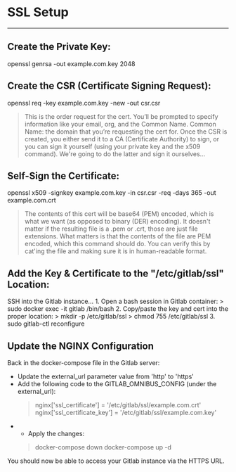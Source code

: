 # SSL Setup
---

## Create the Private Key:

openssl genrsa -out example.com.key 2048


## Create the CSR (Certificate Signing Request):

openssl req -key example.com.key -new -out csr.csr
  > This is the order request for the cert.
  > You’ll be prompted to specify information like your email, org, and the Common Name.
  > Common Name: the domain that you’re requesting the cert for.
  > Once the CSR is created, you either send it to a CA (Certificate Authority) to sign, or you can sign it yourself (using your private key and the x509 command).
  > We're going to do the latter and sign it ourselves...


## Self-Sign the Certificate:

openssl x509 -signkey example.com.key -in csr.csr -req -days 365 -out example.com.crt
  > The contents of this cert will be base64 (PEM) encoded, which is what we want (as opposed to binary (DER) encoding).
  > It doesn't matter if the resulting file is a .pem or .crt, those are just file extensions. What matters is that the contents of the file are PEM encoded, which this command should do.
  > You can verify this by cat'ing the file and making sure it is in human-readable format.


## Add the Key & Certificate to the "/etc/gitlab/ssl" Location:

SSH into the Gitlab instance...
    1. Open a bash session in Gitlab container:
      > sudo docker exec -it gitlab /bin/bash
    2. Copy/paste the key and cert into the proper location:
      > mkdir -p /etc/gitlab/ssl
      > chmod 755 /etc/gitlab/ssl
    3. sudo gitlab-ctl reconfigure


## Update the NGINX Configuration

Back in the docker-compose file in the Gitlab server:
  - Update the external_url parameter value from 'http' to 'https'
  - Add the following code to the GITLAB_OMNIBUS_CONFIG (under the external_url):
    > nginx['ssl_certificate'] = '/etc/gitlab/ssl/example.com.crt'
    > nginx['ssl_certificate_key'] = '/etc/gitlab/ssl/example.com.key'
  - - Apply the changes:
    > docker-compose down
    > docker-compose up -d

You should now be able to access your Gitlab instance via the HTTPS URL.
